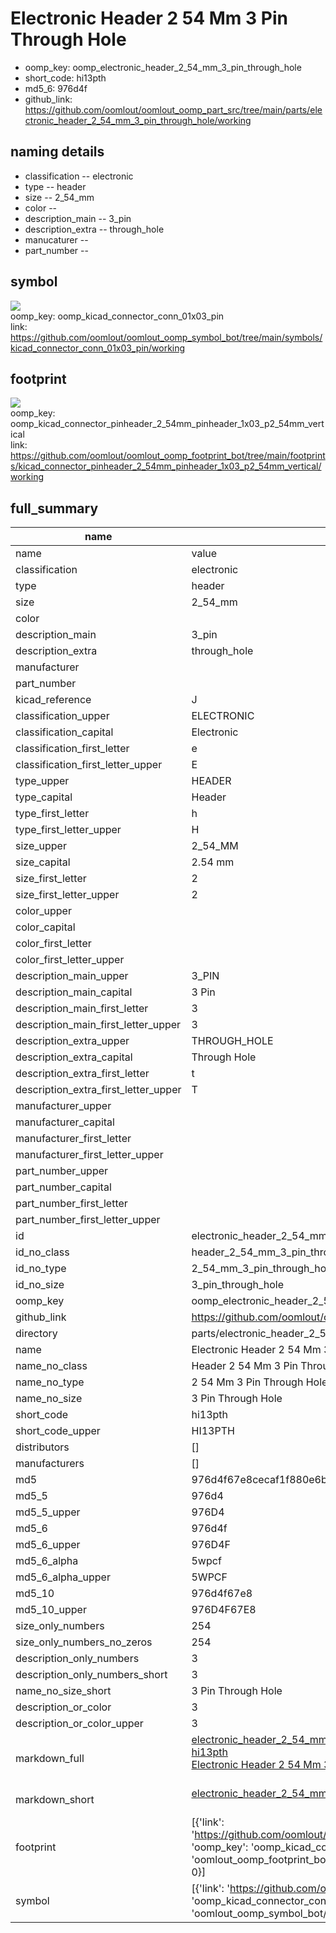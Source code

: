# Electronic Header 2 54 Mm 3 Pin Through Hole

  
* oomp_key: oomp_electronic_header_2_54_mm_3_pin_through_hole 
* short_code: hi13pth
* md5_6: 976d4f  
* github_link: https://github.com/oomlout/oomlout_oomp_part_src/tree/main/parts/electronic_header_2_54_mm_3_pin_through_hole/working  
## naming details
* classification -- electronic
* type -- header
* size -- 2_54_mm
* color -- 
* description_main -- 3_pin
* description_extra -- through_hole
* manucaturer -- 
* part_number -- 



## symbol

![](symbol/{index}/working/working_600.png)  
oomp_key: oomp_kicad_connector_conn_01x03_pin  
link: https://github.com/oomlout/oomlout_oomp_symbol_bot/tree/main/symbols/kicad_connector_conn_01x03_pin/working  

## footprint

![](footprint/{index}/working/working_600.png)  
oomp_key: oomp_kicad_connector_pinheader_2_54mm_pinheader_1x03_p2_54mm_vertical  
link: https://github.com/oomlout/oomlout_oomp_footprint_bot/tree/main/footprints/kicad_connector_pinheader_2_54mm_pinheader_1x03_p2_54mm_vertical/working  

## full_summary
| name | value | 
| --- | --- | 
| name | value | 
| classification | electronic | 
| type | header | 
| size | 2_54_mm | 
| color |  | 
| description_main | 3_pin | 
| description_extra | through_hole | 
| manufacturer |  | 
| part_number |  | 
| kicad_reference | J | 
| classification_upper | ELECTRONIC | 
| classification_capital | Electronic | 
| classification_first_letter | e | 
| classification_first_letter_upper | E | 
| type_upper | HEADER | 
| type_capital | Header | 
| type_first_letter | h | 
| type_first_letter_upper | H | 
| size_upper | 2_54_MM | 
| size_capital | 2.54 mm | 
| size_first_letter | 2 | 
| size_first_letter_upper | 2 | 
| color_upper |  | 
| color_capital |  | 
| color_first_letter |  | 
| color_first_letter_upper |  | 
| description_main_upper | 3_PIN | 
| description_main_capital | 3 Pin | 
| description_main_first_letter | 3 | 
| description_main_first_letter_upper | 3 | 
| description_extra_upper | THROUGH_HOLE | 
| description_extra_capital | Through Hole | 
| description_extra_first_letter | t | 
| description_extra_first_letter_upper | T | 
| manufacturer_upper |  | 
| manufacturer_capital |  | 
| manufacturer_first_letter |  | 
| manufacturer_first_letter_upper |  | 
| part_number_upper |  | 
| part_number_capital |  | 
| part_number_first_letter |  | 
| part_number_first_letter_upper |  | 
| id | electronic_header_2_54_mm_3_pin_through_hole | 
| id_no_class | header_2_54_mm_3_pin_through_hole | 
| id_no_type | 2_54_mm_3_pin_through_hole | 
| id_no_size | 3_pin_through_hole | 
| oomp_key | oomp_electronic_header_2_54_mm_3_pin_through_hole | 
| github_link | https://github.com/oomlout/oomlout_oomp_part_src/tree/main/parts/electronic_header_2_54_mm_3_pin_through_hole/working | 
| directory | parts/electronic_header_2_54_mm_3_pin_through_hole | 
| name | Electronic Header 2 54 Mm 3 Pin Through Hole | 
| name_no_class | Header 2 54 Mm 3 Pin Through Hole | 
| name_no_type | 2 54 Mm 3 Pin Through Hole | 
| name_no_size | 3 Pin Through Hole | 
| short_code | hi13pth | 
| short_code_upper | HI13PTH | 
| distributors | [] | 
| manufacturers | [] | 
| md5 | 976d4f67e8cecaf1f880e6bc86157f9c | 
| md5_5 | 976d4 | 
| md5_5_upper | 976D4 | 
| md5_6 | 976d4f | 
| md5_6_upper | 976D4F | 
| md5_6_alpha | 5wpcf | 
| md5_6_alpha_upper | 5WPCF | 
| md5_10 | 976d4f67e8 | 
| md5_10_upper | 976D4F67E8 | 
| size_only_numbers | 254 | 
| size_only_numbers_no_zeros | 254 | 
| description_only_numbers | 3 | 
| description_only_numbers_short | 3 | 
| name_no_size_short | 3 Pin Through Hole | 
| description_or_color | 3 | 
| description_or_color_upper | 3 | 
| markdown_full | [electronic_header_2_54_mm_3_pin_through_hole](https://github.com/oomlout/oomlout_oomp_part_src/tree/main/parts/electronic_header_2_54_mm_3_pin_through_hole/working)<br>[hi13pth](https://github.com/oomlout/oomlout_oomp_part_src/tree/main/parts/electronic_header_2_54_mm_3_pin_through_hole/working)<br>[Electronic Header 2 54 Mm 3 Pin Through Hole](https://github.com/oomlout/oomlout_oomp_part_src/tree/main/parts/electronic_header_2_54_mm_3_pin_through_hole/working)<br><br> | 
| markdown_short | [electronic_header_2_54_mm_3_pin_through_hole](https://github.com/oomlout/oomlout_oomp_part_src/tree/main/parts/electronic_header_2_54_mm_3_pin_through_hole/working)<br><br> | 
| footprint | [{'link': 'https://github.com/oomlout/oomlout_oomp_footprint_bot/tree/main/foootprntss/kicad_connector_pinheader_2_54mm_pinheader_1x03_p2_54mm_vertical', 'oomp_key': 'oomp_kicad_connector_pinheader_2_54mm_pinheader_1x03_p2_54mm_vertical', 'directory': 'oomlout_oomp_footprint_bot/footprints/kicad_connector_pinheader_2_54mm_pinheader_1x03_p2_54mm_vertical//working/working.kicad_mod', 'index': 0}] | 
| symbol | [{'link': 'https://github.com/oomlout/oomlout_oomp_symbol_bot/tree/main/symbols/kicad_connector_conn_01x03_pin', 'oomp_key': 'oomp_kicad_connector_conn_01x03_pin', 'directory': 'oomlout_oomp_symbol_bot/symbols/kicad_connector_conn_01x03_pin//working/working.kicad_sym', 'index': 0}] | 
